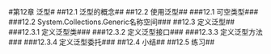 #第12章 泛型#
##12.1 泛型的概念##
##12.2 使用泛型##
###12.1 可空类型###
###12.2 System.Collections.Generic名称空间###
##12.3 定义泛型##
###12.3.1 定义泛型类###
###12.3.2 定义泛型接口###
###12.3.3 定义泛型方法###
###12.3.4 定义泛型委托###
##12.4 小结##
##12.5 练习##